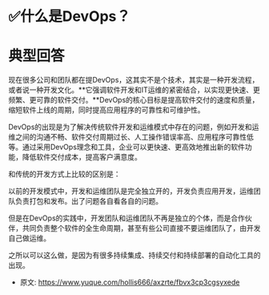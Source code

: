 # ✅什么是DevOps？
<!--page header-->

<a name="brRzI"></a>
# 典型回答
现在很多公司和团队都在提DevOps，这其实不是个技术，其实是一种开发流程，或者说一种开发文化。**它强调软件开发和IT运维的紧密结合，以实现更快速、更频繁、更可靠的软件交付。**DevOps的核心目标是提高软件交付的速度和质量，缩短软件上线的周期，同时提高应用程序的可靠性和可维护性。

DevOps的出现是为了解决传统软件开发和运维模式中存在的问题，例如开发和运维之间的沟通不畅、软件交付周期过长、人工操作错误率高、应用程序可靠性低等。通过采用DevOps理念和工具，企业可以更快速、更高效地推出新的软件功能，降低软件交付成本，提高客户满意度。

和传统的开发方式上比较的区别是：

以前的开发模式中，开发和运维团队是完全独立开的，开发负责应用开发，运维团队负责打包和发布。出了问题各自看各自的问题。

但是在DevOps的实践中，开发团队和运维团队不再是独立的个体，而是合作伙伴，共同负责整个软件的全生命周期，甚至有些公司直接不要运维团队了，由开发自己做运维。

之所以可以这么做，是因为有很多持续集成、持续交付和持续部署的自动化工具的出现。


<!--page footer-->
- 原文: <https://www.yuque.com/hollis666/axzrte/fbvx3cp3cgsyxede>